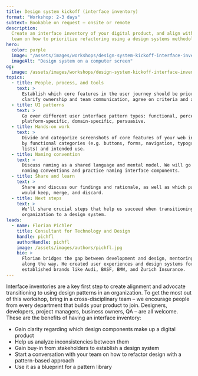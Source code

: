 ```yaml
---
title: Design system kickoff (interface inventory)
format: "Workshop: 2-3 days"
subtext: Bookable on request – onsite or remote
description:
  Create an interface inventory of your digital product, and align with your
  team on how to prioritize refactoring using a design systems methodology.
hero:
  color: purple
  image: "/assets/images/workshops/design-system-kickoff-interface-inventory/design-system-kickoff-interface-inventory-hero.jpg"
  imageAlt: "Design system on a computer screen"
og:
  image: /assets/images/workshops/design-system-kickoff-interface-inventory/og-image.jpg
topics:
  - title: People, process, and tools
    text: >
      Establish which core features in the user journey should be prioritized,
      clarify ownership and team communication, agree on criteria and a toolset.
  - title: UI patterns
    text: >
      Go over different user interface pattern types: functional, perceptual,
      platform-specific, domain-specific, persuasive.
  - title: Hands-on work
    text: >
      Divide and categorize screenshots of core features of your web interface
      by functional categories (e.g. buttons, forms, navigation, typography,
      lists) and intended use.
  - title: Naming convention
    text: >
      Discuss naming as a shared language and mental model. We will go over
      naming conventions and practice naming interface components.
  - title: Share and learn
    text: >
      Share and discuss our findings and rationale, as well as which patterns we
      would keep, merge, and discard.
  - title: Next steps
    text: >
      We'll share crucial steps that help us succeed when transitioning an
      organization to a design system.
leads:
  - name: Florian Pichler
    title: Consultant for Technology and Design
    handle: pichfl
    authorHandle: pichfl
    image: /assets/images/authors/pichfl.jpg
    bio: >
      Florian bridges the gap between development and design, mentoring clients
      along the way. He created user experiences and design systems for
      established brands like Audi, BASF, BMW, and Zurich Insurance.
---
```


Interface inventories are a key first step to create alignment and advocate
transitioning to using design patterns in an organization. To get the most out
of this workshop, bring in a cross-disciplinary team – we encourage people from
every department that builds your product to join. Designers, developers,
project managers, business owners, QA – are all welcome. These are the benefits
of having an interface inventory:

- Gain clarity regarding which design components make up a digital product
- Help us analyze inconsistencies between them
- Gain buy-in from stakeholders to establish a design system
- Start a conversation with your team on how to refactor design with a
  pattern-based approach
- Use it as a blueprint for a pattern library

<!--break-->
